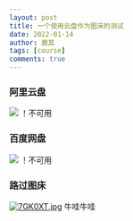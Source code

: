 ```yaml
---
layout: post
title: 一个使用云盘作为图床的测试
date: 2022-01-14
author: 鹿其
tags: [course]
comments: true
---
```

### 阿里云盘
![](https://www.aliyundrive.com/s/suvbiaSujRr)
！不可用
### 百度网盘
![](https://pan.baidu.com/s/14OB1WTzM3YHwOu4PrGgD9Q?pwd=bumd)
！不可用
### 路过图床
[![7GK0XT.jpg](https://s4.ax1x.com/2022/01/15/7GK0XT.jpg)](https://imgtu.com/i/7GK0XT)
牛哇牛哇